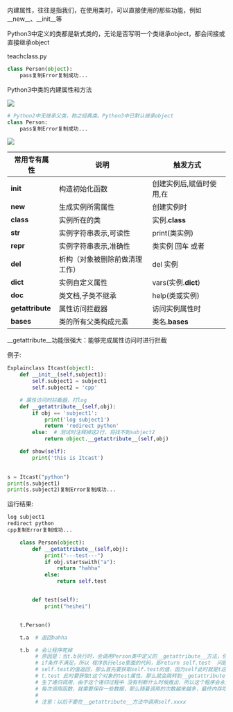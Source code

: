 内建属性，往往是指我们，在使用类时，可以直接使用的那些功能，例如__new__、__init__等

Python3中定义的类都是新式类的，无论是否写明一个类继承object，都会间接或直接继承object

teachclass.py

```python
class Person(object):
    pass复制Error复制成功...
```

Python3中类的内建属性和方法

![](D:/download/youdaonote-pull-master/data/Technology/Python/python重新学习/Python3核心编程/3.面向对象提高/images/WEBRESOURCE550bdcaad4fb6bb2b305160b01842381stickPicture.png)

```python
# Python2中无继承父类，称之经典类。Python3中已默认继承object
class Person:
    pass复制Error复制成功...
```

![](D:/download/youdaonote-pull-master/data/Technology/Python/python重新学习/Python3核心编程/3.面向对象提高/images/WEBRESOURCE3298ba7d111d4a55202d9b33e7028de7stickPicture.png)

| 常用专有属性 | 说明 | 触发方式 | 
| -- | -- | -- |
| __init__ | 构造初始化函数 | 创建实例后,赋值时使用,在 | 
| __new__ | 生成实例所需属性 | 创建实例时 | 
| __class__ | 实例所在的类 | 实例.__class__ | 
| __str__ | 实例字符串表示,可读性 | print(类实例) | 
| __repr__ | 实例字符串表示,准确性 | 类实例 回车 或者 | 
| __del__ | 析构（对象被删除前做清理工作） | del 实例 | 
| __dict__ | 实例自定义属性 | vars(实例.__dict__) | 
| __doc__ | 类文档,子类不继承 | help(类或实例) | 
| __getattribute__ | 属性访问拦截器 | 访问实例属性时 | 
| __bases__ | 类的所有父类构成元素 | 类名.__bases__ | 


__getattribute__功能很强大：能够完成属性访问时进行拦截

例子:

```python
Explainclass Itcast(object):
    def __init__(self,subject1):
        self.subject1 = subject1
        self.subject2 = 'cpp'

    # 属性访问时拦截器，打log
    def __getattribute__(self,obj):
        if obj == 'subject1':
            print('log subject1')
            return 'redirect python'
        else:  # 测试时注释掉这2行，将找不到subject2
            return object.__getattribute__(self,obj)

    def show(self):
        print('this is Itcast')

        
s = Itcast("python")
print(s.subject1)
print(s.subject2)复制Error复制成功...
```

运行结果:

```python
log subject1
redirect python
cpp复制Error复制成功...
```

```python
    class Person(object):
        def __getattribute__(self,obj):
            print("---test---")
            if obj.startswith("a"):
                return "hahha"
            else:
                return self.test


        def test(self):
            print("heihei")


    t.Person()

    t.a  # 返回hahha

    t.b  # 会让程序死掉
         # 原因是：当t.b执行时，会调用Person类中定义的__getattribute__方法，但是在这个方法的执行过程中
         # if条件不满足，所以 程序执行else里面的代码，即return self.test  问题就在这，因为return 需要把
         # self.test的值返回，那么首先要获取self.test的值，因为self此时就是t这个对象，所以self.test就是
         # t.test 此时要获取t这个对象的test属性，那么就会跳转到__getattribute__方法去执行，即此时产
         # 生了递归调用，由于这个递归过程中 没有判断什么时候推出，所以这个程序会永无休止的运行下去，又因为
         # 每次调用函数，就需要保存一些数据，那么随着调用的次数越来越多，最终内存吃光，所以程序 崩溃
         #
         # 注意：以后不要在__getattribute__方法中调用self.xxxx
```